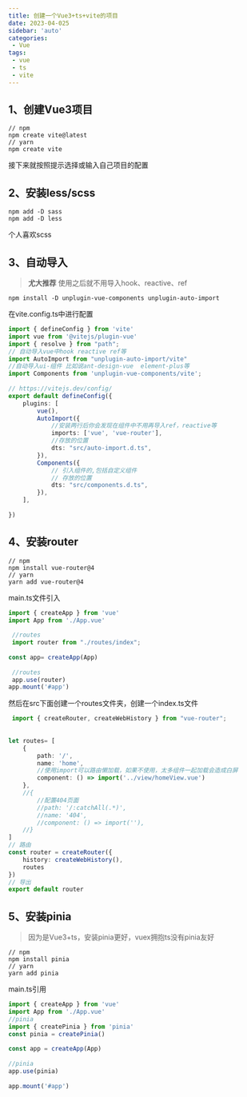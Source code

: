 ```yaml
---
title: 创建一个Vue3+ts+vite的项目
date: 2023-04-025
sidebar: 'auto'
categories:
 - Vue
tags:
 - vue
 - ts
 - vite
---
```


## 1、创建Vue3项目
```
// npm
npm create vite@latest
// yarn
npm create vite
```
接下来就按照提示选择或输入自己项目的配置
## 2、安装less/scss
```
npm add -D sass
npm add -D less
```
个人喜欢scss
## 3、自动导入
> **尤大推荐** 使用之后就不用导入hook、reactive、ref
```
npm install -D unplugin-vue-components unplugin-auto-import
```
在vite.config.ts中进行配置
```typeScript
import { defineConfig } from 'vite'
import vue from '@vitejs/plugin-vue'
import { resolve } from "path";
// 自动导入vue中hook reactive ref等
import AutoImport from "unplugin-auto-import/vite"
//自动导入ui-组件 比如说ant-design-vue  element-plus等
import Components from 'unplugin-vue-components/vite';
 
// https://vitejs.dev/config/
export default defineConfig({
	plugins: [
		vue(),
		AutoImport({
			//安装两行后你会发现在组件中不用再导入ref，reactive等
			imports: ['vue', 'vue-router'],
            //存放的位置
			dts: "src/auto-import.d.ts",
		}),
		Components({
			// 引入组件的,包括自定义组件
            // 存放的位置
            dts: "src/components.d.ts",
		}),
	],
 
})
```
## 4、安装router
```
// npm
npm install vue-router@4
// yarn
yarn add vue-router@4
```
main.ts文件引入
```typeScript
import { createApp } from 'vue'
import App from './App.vue'
 
 //routes
 import router from "./routes/index"; 
 
const app= createApp(App)
 
 //routes 
 app.use(router)  
app.mount('#app')
```
然后在src下面创建一个routes文件夹，创建一个index.ts文件
```typeScript
 import { createRouter, createWebHistory } from "vue-router";
 
 
let routes= [
    {
        path: '/',
        name: 'home',
        //使用import可以路由懒加载，如果不使用，太多组件一起加载会造成白屏
        component: () => import('../view/homeView.vue')
    },
    //{
        //配置404页面
        //path: '/:catchAll(.*)',
        //name: '404',
        //component: () => import(''),
    //}
]
// 路由
const router = createRouter({
    history: createWebHistory(),
    routes
})
// 导出
export default router 
```
## 5、安装pinia
> 因为是Vue3+ts，安装pinia更好，vuex拥抱ts没有pinia友好
```
// npm
npm install pinia
// yarn
yarn add pinia
```
main.ts引用
```typeScript
import { createApp } from 'vue'
import App from './App.vue'
//pinia
import { createPinia } from 'pinia' 
const pinia = createPinia()
 
const app = createApp(App)
 
//pinia
app.use(pinia)
 
app.mount('#app')
```